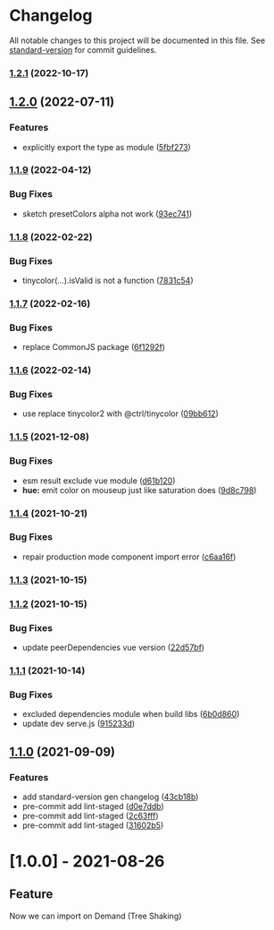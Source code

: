 # Changelog

All notable changes to this project will be documented in this file. See [standard-version](https://github.com/conventional-changelog/standard-version) for commit guidelines.

### [1.2.1](https://github.com/ckpack/vue-color/compare/v1.2.0...v1.2.1) (2022-10-17)

## [1.2.0](https://github.com/ckpack/vue-color/compare/v1.1.9...v1.2.0) (2022-07-11)


### Features

* explicitly export the type as module ([5fbf273](https://github.com/ckpack/vue-color/commit/5fbf27390cb3cf7be5fedc6e8dcda3c9e9317636))

### [1.1.9](https://github.com/ckpack/vue-color/compare/v1.1.8...v1.1.9) (2022-04-12)


### Bug Fixes

* sketch presetColors alpha not work ([93ec741](https://github.com/ckpack/vue-color/commit/93ec7413e6785e19b31e5c3760001cbd3e5be91c))

### [1.1.8](https://github.com/ckpack/vue-color/compare/v1.1.7...v1.1.8) (2022-02-22)


### Bug Fixes

* tinycolor(...).isValid is not a function ([7831c54](https://github.com/ckpack/vue-color/commit/7831c54654a702b587f03007a6d4539287cdb91d))

### [1.1.7](https://github.com/ckpack/vue-color/compare/v1.1.6...v1.1.7) (2022-02-16)


### Bug Fixes

* replace CommonJS package ([6f1292f](https://github.com/ckpack/vue-color/commit/6f1292f3fe95fee68aff30e3ea45e5799247b2a1))

### [1.1.6](https://github.com/ckpack/vue-color/compare/v1.1.5...v1.1.6) (2022-02-14)


### Bug Fixes

* use replace tinycolor2 with @ctrl/tinycolor ([09bb612](https://github.com/ckpack/vue-color/commit/09bb612c50467fda655e8b6b36c16d7b120263d6))

### [1.1.5](https://github.com/ckpack/vue-color/compare/v1.1.4...v1.1.5) (2021-12-08)


### Bug Fixes

* esm result exclude vue module ([d61b120](https://github.com/ckpack/vue-color/commit/d61b120542fbf531b22a73dbfe814b99bc4ad828))
* **hue:** emit color on mouseup just like saturation does ([9d8c798](https://github.com/ckpack/vue-color/commit/9d8c798728dfd985dac3f5ef8331adadf5de929c))

### [1.1.4](https://github.com/ckpack/vue-color/compare/v1.1.3...v1.1.4) (2021-10-21)


### Bug Fixes

* repair production mode component import error ([c6aa16f](https://github.com/ckpack/vue-color/commit/c6aa16f638a72beffdf493f531cd85da85ecdfa5))

### [1.1.3](https://github.com/ckpack/vue-color/compare/v1.1.2...v1.1.3) (2021-10-15)

### [1.1.2](https://github.com/ckpack/vue-color/compare/v1.1.1...v1.1.2) (2021-10-15)


### Bug Fixes

* update peerDependencies vue version ([22d57bf](https://github.com/ckpack/vue-color/commit/22d57bf7a5fc789a357dd7f2c43870a15db48d38))

### [1.1.1](https://github.com/ckpack/vue-color/compare/v1.1.0...v1.1.1) (2021-10-14)


### Bug Fixes

* excluded dependencies module when build libs ([6b0d860](https://github.com/ckpack/vue-color/commit/6b0d860c2b2f6d07f31c195b4a93c1e7a58fc941))
* update dev serve.js ([915233d](https://github.com/ckpack/vue-color/commit/915233dc2c6602aac00d7acbf4142dfb2b2f9112))

## [1.1.0](https://github.com/ckpack/vue-color/compare/v1.0.1...v1.1.0) (2021-09-09)


### Features

* add standard-version gen changelog ([43cb18b](https://github.com/ckpack/vue-color/commit/43cb18b00b5a9f3d4a2921db6b5dcb98b47e81a8))
* pre-commit add lint-staged ([d0e7ddb](https://github.com/ckpack/vue-color/commit/d0e7ddbe7dd0ed29ce13ba23af8c766df33798cb))
* pre-commit add lint-staged ([2c63fff](https://github.com/ckpack/vue-color/commit/2c63fffcb15eefc278e3c6b2ab54622238664730))
* pre-commit add lint-staged ([31602b5](https://github.com/ckpack/vue-color/commit/31602b5d06c561392115b3d6b43f91aca9449b34))

# [1.0.0] - 2021-08-26

## Feature
Now we can import on Demand (Tree Shaking)
